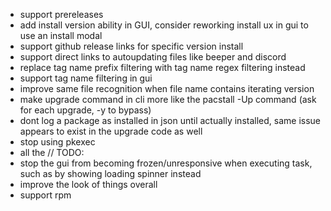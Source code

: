 - support prereleases
- add install version ability in GUI, consider reworking install ux in gui to use an install modal
- support github release links for specific version install
- support direct links to autoupdating files like beeper and discord
- replace tag name prefix filtering with tag name regex filtering instead
- support tag name filtering in gui
- improve same file recognition when file name contains iterating version
- make upgrade command in cli more like the pacstall -Up command (ask for each upgrade, -y to bypass)
- dont log a package as installed in json until actually installed, same issue appears to exist in the upgrade code as well
- stop using pkexec
- all the // TODO: <task>
- stop the gui from becoming frozen/unresponsive when executing task, such as by showing loading spinner instead
- improve the look of things overall
- support rpm
